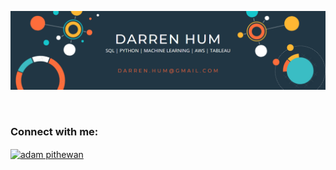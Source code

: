 ![alt text](https://github.com/darren-hum/darren-hum/blob/main/assets/darren-banner.png?raw=true)

<br>

<h3 align="left">Connect with me:</h3>
<p align="left">
  <a href="https://www.linkedin.com/in/darren-hum-71820a48/" target="blank"><img align="center"
      src="https://raw.githubusercontent.com/rahuldkjain/github-profile-readme-generator/master/src/images/icons/Social/linked-in-alt.svg"
      alt="adam pithewan" height="30" width="40" /></a>
  </p>

<!---
darren-hum/darren-hum is a ✨ special ✨ repository because its `README.md` (this file) appears on your GitHub profile.
You can click the Preview link to take a look at your changes.
--->
